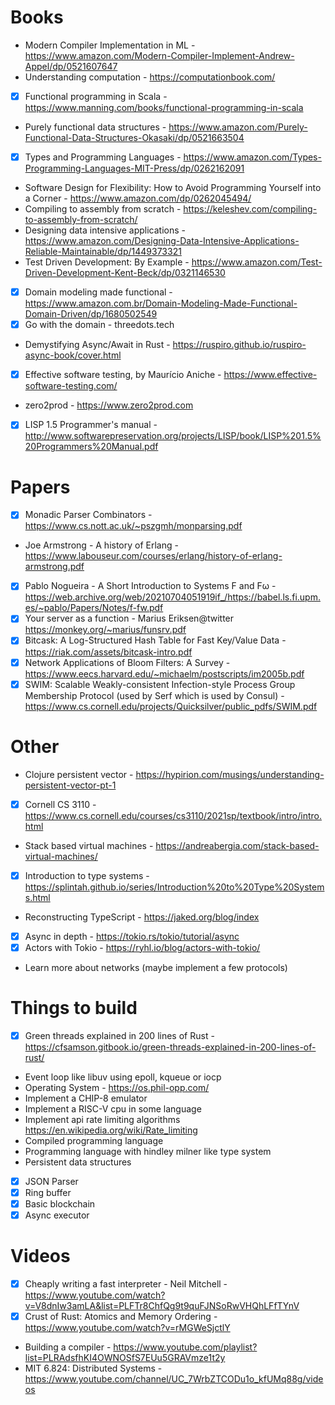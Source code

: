 # Books

- Modern Compiler Implementation in ML - https://www.amazon.com/Modern-Compiler-Implement-Andrew-Appel/dp/0521607647
- Understanding computation - https://computationbook.com/
- [x] Functional programming in Scala - https://www.manning.com/books/functional-programming-in-scala
- Purely functional data structures - https://www.amazon.com/Purely-Functional-Data-Structures-Okasaki/dp/0521663504
- [x] Types and Programming Languages - https://www.amazon.com/Types-Programming-Languages-MIT-Press/dp/0262162091
- Software Design for Flexibility: How to Avoid Programming Yourself into a Corner - https://www.amazon.com/dp/0262045494/
- Compiling to assembly from scratch - https://keleshev.com/compiling-to-assembly-from-scratch/
- Designing data intensive applications - https://www.amazon.com/Designing-Data-Intensive-Applications-Reliable-Maintainable/dp/1449373321
- Test Driven Development: By Example - https://www.amazon.com/Test-Driven-Development-Kent-Beck/dp/0321146530
- [x] Domain modeling made functional - https://www.amazon.com.br/Domain-Modeling-Made-Functional-Domain-Driven/dp/1680502549
- [x] Go with the domain - threedots.tech
- Demystifying Async/Await in Rust - https://ruspiro.github.io/ruspiro-async-book/cover.html
- [x] Effective software testing, by Maurício Aniche - https://www.effective-software-testing.com/
- zero2prod - https://www.zero2prod.com
- [x] LISP 1.5 Programmer's manual - http://www.softwarepreservation.org/projects/LISP/book/LISP%201.5%20Programmers%20Manual.pdf


# Papers

- [x] Monadic Parser Combinators - https://www.cs.nott.ac.uk/~pszgmh/monparsing.pdf
- Joe Armstrong - A history of Erlang - https://www.labouseur.com/courses/erlang/history-of-erlang-armstrong.pdf
- [x] Pablo Nogueira - A Short Introduction to Systems F and Fω - https://web.archive.org/web/20210704051919if_/https://babel.ls.fi.upm.es/~pablo/Papers/Notes/f-fw.pdf
- [x] Your server as a function - Marius Eriksen@twitter https://monkey.org/~marius/funsrv.pdf
- [x] Bitcask: A Log-Structured Hash Table for Fast Key/Value Data - https://riak.com/assets/bitcask-intro.pdf
- [x] Network Applications of Bloom Filters: A Survey - https://www.eecs.harvard.edu/~michaelm/postscripts/im2005b.pdf
- [x] SWIM: Scalable Weakly-consistent Infection-style Process Group Membership Protocol (used by Serf which is used by Consul) - https://www.cs.cornell.edu/projects/Quicksilver/public_pdfs/SWIM.pdf

# Other

- Clojure persistent vector - https://hypirion.com/musings/understanding-persistent-vector-pt-1
- [x] Cornell CS 3110 - https://www.cs.cornell.edu/courses/cs3110/2021sp/textbook/intro/intro.html
- Stack based virtual machines - https://andreabergia.com/stack-based-virtual-machines/
- [x] Introduction to type systems - https://splintah.github.io/series/Introduction%20to%20Type%20Systems.html
- Reconstructing TypeScript - https://jaked.org/blog/index
- [x] Async in depth - https://tokio.rs/tokio/tutorial/async
- [x] Actors with Tokio - https://ryhl.io/blog/actors-with-tokio/
- Learn more about networks (maybe implement a few protocols)

# Things to build

- [x] Green threads explained in 200 lines of Rust - https://cfsamson.gitbook.io/green-threads-explained-in-200-lines-of-rust/
- Event loop like libuv using epoll, kqueue or iocp
- Operating System - https://os.phil-opp.com/
- Implement a CHIP-8 emulator
- Implement a RISC-V cpu in some language
- Implement api rate limiting algorithms https://en.wikipedia.org/wiki/Rate_limiting
- Compiled programming language
- Programming language with hindley milner like type system
- Persistent data structures
- [x] JSON Parser
- [x] Ring buffer
- [x] Basic blockchain
- [x] Async executor

# Videos

- [x] Cheaply writing a fast interpreter - Neil Mitchell - https://www.youtube.com/watch?v=V8dnIw3amLA&list=PLFTr8ChfQg9t9quFJNSoRwVHQhLFfTYnV
- [x] Crust of Rust: Atomics and Memory Ordering - https://www.youtube.com/watch?v=rMGWeSjctlY
- Building a compiler - https://www.youtube.com/playlist?list=PLRAdsfhKI4OWNOSfS7EUu5GRAVmze1t2y
- MIT 6.824: Distributed Systems - https://www.youtube.com/channel/UC_7WrbZTCODu1o_kfUMq88g/videos
